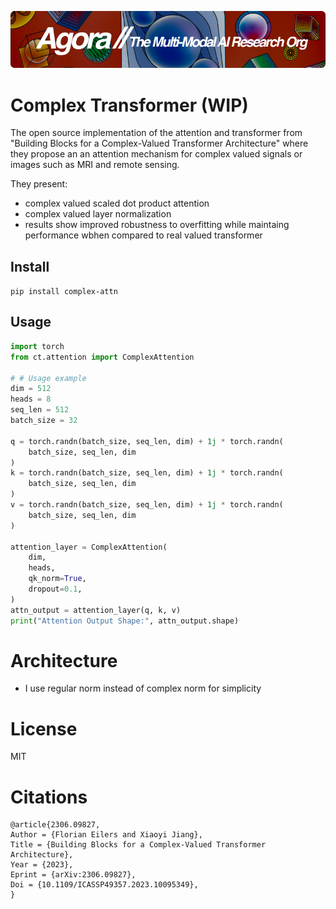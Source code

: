 [![Multi-Modality](agorabanner.png)](https://discord.gg/qUtxnK2NMf)

# Complex Transformer (WIP)
The open source implementation of the attention and transformer from "Building Blocks for a Complex-Valued Transformer Architecture" where they propose an an attention mechanism for complex valued signals or images such as MRI and remote sensing.

They present:
- complex valued scaled dot product attention
- complex valued layer normalization
- results show improved robustness to overfitting while maintaing performance wbhen compared to real valued transformer

## Install
`pip install complex-attn`

## Usage
```python
import torch
from ct.attention import ComplexAttention

# # Usage example
dim = 512
heads = 8
seq_len = 512
batch_size = 32

q = torch.randn(batch_size, seq_len, dim) + 1j * torch.randn(
    batch_size, seq_len, dim
)
k = torch.randn(batch_size, seq_len, dim) + 1j * torch.randn(
    batch_size, seq_len, dim
)
v = torch.randn(batch_size, seq_len, dim) + 1j * torch.randn(
    batch_size, seq_len, dim
)

attention_layer = ComplexAttention(
    dim, 
    heads, 
    qk_norm=True,
    dropout=0.1,
)
attn_output = attention_layer(q, k, v)
print("Attention Output Shape:", attn_output.shape)

```

# Architecture
- I use regular norm instead of complex norm for simplicity

# License
MIT

# Citations
```
@article{2306.09827,
Author = {Florian Eilers and Xiaoyi Jiang},
Title = {Building Blocks for a Complex-Valued Transformer Architecture},
Year = {2023},
Eprint = {arXiv:2306.09827},
Doi = {10.1109/ICASSP49357.2023.10095349},
}
```
